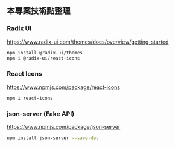 ## 本專案技術點整理

### Radix UI
https://www.radix-ui.com/themes/docs/overview/getting-started
```bash
npm install @radix-ui/themes
npm i @radix-ui/react-icons
```

### React Icons
https://www.npmjs.com/package/react-icons
```bash
npm i react-icons
```

### json-server (Fake API)
https://www.npmjs.com/package/json-server
```bash
npm install json-server --save-dev
```